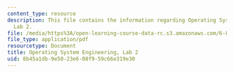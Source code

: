 ```yaml
---
content_type: resource
description: This file contains the information regarding Operating System Engineering,
  Lab 2.
file: /media/https%3A/open-learning-course-data-rc.s3.amazonaws.com/6-828-operating-system-engineering-fall-2012/8b45a1db9e5023e608f959c66e319e30_MIT6_828F12_lab2.pdf
file_type: application/pdf
resourcetype: Document
title: Operating System Engineering, Lab 2
uid: 8b45a1db-9e50-23e6-08f9-59c66e319e30
---
```

